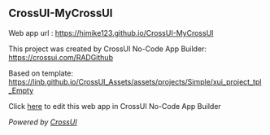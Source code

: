 ## CrossUI-MyCrossUI
Web app url : https://himike123.github.io/CrossUI-MyCrossUI

This project was created by CrossUI No-Code App Builder: https://crossui.com/RADGithub

Based on template: https://linb.github.io/CrossUI_Assets/assets/projects/Simple/xui_project_tpl_Empty

Click [here](https://crossui.com/RADGithub/#!from=github&owner=himike123&repo=CrossUI-MyCrossUI) to edit this web app in CrossUI No-Code App Builder

<i>Powered by [CrossUI](https://crossui.com)</i>
